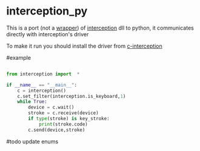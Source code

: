 # interception_py
This is a port (not a [wrapper][wrp]) of [interception][c_ception] dll to python, it communicates directly with interception's driver

To make it run you should install the driver from [c-interception][c_ception]

#example
```py

from interception import  *

if __name__ == "__main__":
    c = interception()
    c.set_filter(interception.is_keyboard,1)
    while True:
        device = c.wait()
        stroke = c.receive(device)
        if type(stroke) is key_stroke:
            print(stroke.code)
        c.send(device,stroke)
```

#todo
update enums


[wrp]: https://github.com/cobrce/interception_wrapper
[c_ception]: https://github.com/oblitum/Interception
